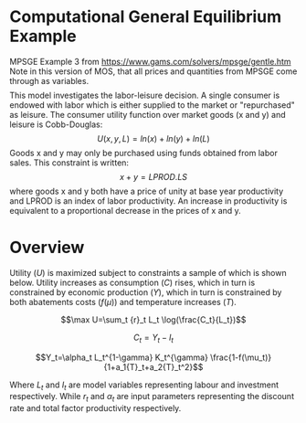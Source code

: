 # Computational General Equilibrium Example

MPSGE Example 3 from https://www.gams.com/solvers/mpsge/gentle.htm Note in this version of MOS, that all prices and quantities from MPSGE come through as variables.$$$$This model investigates the labor-leisure decision. A single consumer is endowed with labor which is either supplied to the market or "repurchased" as leisure. The consumer utility function over market goods (x and y) and leisure is Cobb-Douglas:$$U(x,y,L) = ln(x) + ln(y) + ln(L)$$ Goods x and y may only be purchased using funds obtained from labor sales. This constraint is written:$$x + y = LPROD . LS$$ where goods x and y both have a price of unity at base year productivity and LPROD is an index of labor productivity. An increase in productivity is equivalent to a proportional decrease in the prices of x and y. 


# Overview
Utility ($U$) is maximized subject to constraints a sample of which is shown below. Utility increases as consumption ($C$) rises, which in turn is constrained by economic production ($Y$), which in turn is constrained by both abatements costs ($f$($\mu$)) and temperature increases ($T$).

$$\max U=\sum_t {r}_t L_t \log(\frac{C_t}{L_t})$$

$$C_t=Y_t-I_t$$

$$Y_t=\alpha_t L_t^{1-\gamma} K_t^{\gamma} \frac{1-f(\mu_t)}{1+a_1{T}_t+a_2{T}_t^2}$$


Where $L_t$ and $I_t$ are model variables representing labour and investment respectively. While $r_t$ and $\alpha_t$ are input parameters representing the discount rate and total factor productivity respectively.